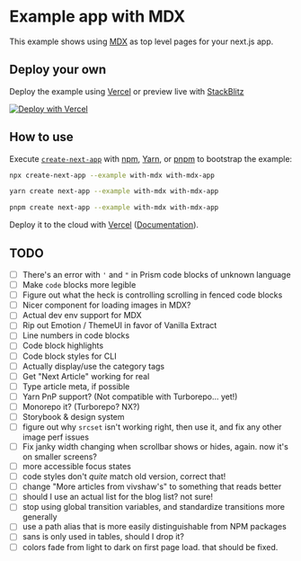 # Example app with MDX

This example shows using [MDX](https://github.com/mdx-js/mdx) as top level pages for your next.js app.

## Deploy your own

Deploy the example using [Vercel](https://vercel.com?utm_source=github&utm_medium=readme&utm_campaign=next-example) or preview live with [StackBlitz](https://stackblitz.com/github/vercel/next.js/tree/canary/examples/with-mdx)

[![Deploy with Vercel](https://vercel.com/button)](https://vercel.com/new/git/external?repository-url=https://github.com/vercel/next.js/tree/canary/examples/with-mdx&project-name=with-mdx&repository-name=with-mdx)

## How to use

Execute [`create-next-app`](https://github.com/vercel/next.js/tree/canary/packages/create-next-app) with [npm](https://docs.npmjs.com/cli/init), [Yarn](https://yarnpkg.com/lang/en/docs/cli/create/), or [pnpm](https://pnpm.io) to bootstrap the example:

```bash
npx create-next-app --example with-mdx with-mdx-app
```

```bash
yarn create next-app --example with-mdx with-mdx-app
```

```bash
pnpm create next-app --example with-mdx with-mdx-app
```

Deploy it to the cloud with [Vercel](https://vercel.com/new?utm_source=github&utm_medium=readme&utm_campaign=next-example) ([Documentation](https://nextjs.org/docs/deployment)).

## TODO

- [ ] There's an error with `'` and `"` in Prism code blocks of unknown language
- [ ] Make `code` blocks more legible
- [ ] Figure out what the heck is controlling scrolling in fenced code blocks
- [ ] Nicer component for loading images in MDX?
- [ ] Actual dev env support for MDX
- [ ] Rip out Emotion / ThemeUI in favor of Vanilla Extract
- [ ] Line numbers in code blocks
- [ ] Code block highlights
- [ ] Code block styles for CLI
- [ ] Actually display/use the category tags
- [ ] Get "Next Article" working for real
- [ ] Type article meta, if possible
- [ ] Yarn PnP support? (Not compatible with Turborepo... yet!)
- [ ] Monorepo it? (Turborepo? NX?)
- [ ] Storybook & design system
- [ ] figure out why `srcset` isn't working right, then use it, and fix any other image perf issues
- [ ] Fix janky width changing when scrollbar shows or hides, again. now it's on smaller screens?
- [ ] more accessible focus states
- [ ] code styles don't _quite_ match old version, correct that!
- [ ] change "More articles from vivshaw's" to something that reads better
- [ ] should I use an actual list for the blog list? not sure!
- [ ] stop using global transition variables, and standardize transitions more generally
- [ ] use a path alias that is more easily distinguishable from NPM packages
- [ ] sans is only used in tables, should I drop it?
- [ ] colors fade from light to dark on first page load. that should be fixed.
